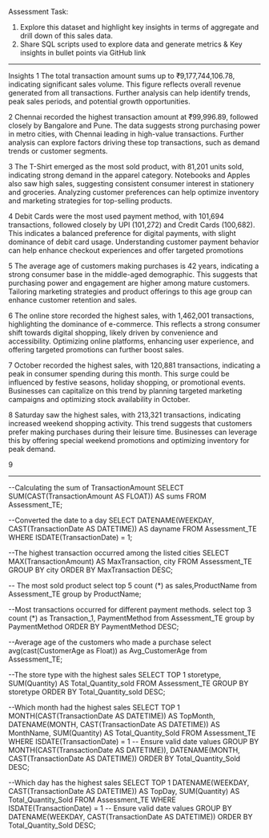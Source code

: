 Assessment Task: 
1. Explore this dataset and highlight key insights in terms of aggregate and drill 
down of this sales data. 
2. Share SQL scripts used to explore data and generate metrics & Key insights 
in bullet points via GitHub link 
----------------------------------------------------------------------------------------------------------------------------
Insights 
1 The total transaction amount sums up to ₹9,177,744,106.78, indicating significant sales volume. This figure reflects overall revenue generated from all transactions. Further analysis can help identify trends, peak sales periods, and potential growth opportunities.

2 Chennai recorded the highest transaction amount at ₹99,996.89, followed closely by Bangalore and Pune. The data suggests strong purchasing power in metro cities, with Chennai leading in high-value transactions. Further analysis can explore factors driving these top transactions, such as demand trends or customer segments.

3 The T-Shirt emerged as the most sold product, with 81,201 units sold, indicating strong demand in the apparel category. Notebooks and Apples also saw high sales, suggesting consistent consumer interest in stationery and groceries. Analyzing customer preferences can help optimize inventory and marketing strategies for top-selling products.
 
4 Debit Cards were the most used payment method, with 101,694 transactions, followed closely by UPI (101,272) and Credit Cards (100,682). This indicates a balanced preference for digital payments, with slight dominance of debit card usage. Understanding customer payment behavior can help enhance checkout experiences and offer targeted promotions

5 The average age of customers making purchases is 42 years, indicating a strong consumer base in the middle-aged demographic. This suggests that purchasing power and engagement are higher among mature customers. Tailoring marketing strategies and product offerings to this age group can enhance customer retention and sales.

6 The online store recorded the highest sales, with 1,462,001 transactions, highlighting the dominance of e-commerce. This reflects a strong consumer shift towards digital shopping, likely driven by convenience and accessibility. Optimizing online platforms, enhancing user experience, and offering targeted promotions can further boost sales.

7 October recorded the highest sales, with 120,881 transactions, indicating a peak in consumer spending during this month. This surge could be influenced by festive seasons, holiday shopping, or promotional events. Businesses can capitalize on this trend by planning targeted marketing campaigns and optimizing stock availability in October.

8 Saturday saw the highest sales, with 213,321 transactions, indicating increased weekend shopping activity. This trend suggests that customers prefer making purchases during their leisure time. Businesses can leverage this by offering special weekend promotions and optimizing inventory for peak demand.

9 

-------------------------------------------------------------------------------------------------------------------------------------------

--Calculating the sum of TransactionAmount
SELECT SUM(CAST(TransactionAmount AS FLOAT)) AS sums 
FROM Assessment_TE;


--Converted the date to a day
SELECT DATENAME(WEEKDAY, CAST(TransactionDate AS DATETIME)) AS dayname 
FROM Assessment_TE 
WHERE ISDATE(TransactionDate) = 1;


--The highest transaction occurred among the listed cities
SELECT MAX(TransactionAmount) AS MaxTransaction, city 
FROM Assessment_TE 
GROUP BY city 
ORDER BY MaxTransaction DESC;


-- The most sold product
select top 5 count (*) as sales,ProductName from Assessment_TE
group by ProductName;


--Most transactions occurred for different payment methods.
select top 3 count (*) as Transaction_1, PaymentMethod from Assessment_TE
group by PaymentMethod 
ORDER BY PaymentMethod DESC;


--Average age of the customers who made a purchase
select avg(cast(CustomerAge as Float)) as Avg_CustomerAge from Assessment_TE;


--The store type with the highest sales
SELECT TOP 1 storetype, SUM(Quantity) AS Total_Quantity_sold 
FROM Assessment_TE 
GROUP BY storetype 
ORDER BY Total_Quantity_sold DESC;


--Which month had the highest sales
SELECT TOP 1 
    MONTH(CAST(TransactionDate AS DATETIME)) AS TopMonth, 
    DATENAME(MONTH, CAST(TransactionDate AS DATETIME)) AS MonthName, 
    SUM(Quantity) AS Total_Quantity_Sold
FROM Assessment_TE
WHERE ISDATE(TransactionDate) = 1  -- Ensure valid date values
GROUP BY MONTH(CAST(TransactionDate AS DATETIME)), DATENAME(MONTH, CAST(TransactionDate AS DATETIME))
ORDER BY Total_Quantity_Sold DESC;


--Which day has the highest sales
SELECT TOP 1 
    DATENAME(WEEKDAY, CAST(TransactionDate AS DATETIME)) AS TopDay, 
    SUM(Quantity) AS Total_Quantity_Sold
FROM Assessment_TE
WHERE ISDATE(TransactionDate) = 1  -- Ensure valid date values
GROUP BY DATENAME(WEEKDAY, CAST(TransactionDate AS DATETIME))
ORDER BY Total_Quantity_Sold DESC;
